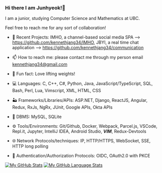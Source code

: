 ### Hi there I am Junhyeok!👋
I am a junior, studying Computer Science and Mathematics at UBC.


Feel free to reach me for any sort of collaboration! 

- 💬 Recent Projects: IMHO, a channel-based social media SPA --> https://github.com/kennethjang34/IMHO, JBYI, a real time chat application --> https://github.com/kennethjang34/communication

- 📫 How to reach me: please contact me through my person email kennethjang34@gmail.com 

- 📜 Fun fact: Love lifting weights!






- 💻 Languages: C, C++, C#, Python, Java, JavaScript/TypeScript, SQL, Bash, Perl, Lua, Vimscript, XML, HTML, CSS

- 🏜️ Frameworks/Libraries/APIs: ASP.NET, Django, ReactJS, Angular, Redux, RxJs, NgRx, JUnit, Google APIs, Okta APIs

- 🏬 DBMS: MySQL, SQLite

- ⚙️ Tools/Environments: Git/Github, Docker, Webpack, Parcel.js, VSCode, Repl.it, Jupyter, IntelliJ IDEA, Android Studio, ***VIM***, Redux-Devtools

- 🌐 Network Protocols/techniques: IP, HTTP/HTTPS, WebSocket, SSE, HTTP long polling

- 👤 Authentication/Authorization Protocols: OIDC, OAuth2.0 with PKCE

[![My GitHub Stats](https://github-readme-stats.vercel.app/api/?username=kennethjang34&count_private=true&theme=tokyonight&showicons=true)]()
[![My GitHub Language Stats](https://github-readme-stats.vercel.app/api/top-langs/?username=kennethjang34&count_private=true&langs_count=5&theme=tokyonight)]()
